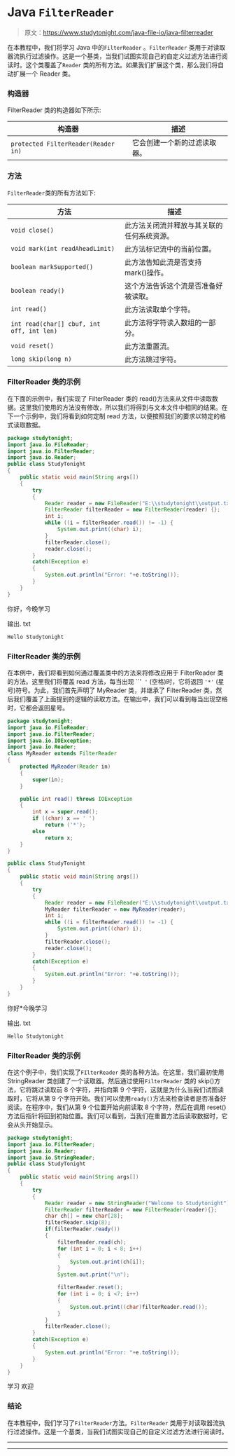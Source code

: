 # Java `FilterReader`

> 原文：<https://www.studytonight.com/java-file-io/java-filterreader>

在本教程中，我们将学习 Java 中的`FilterReader` 。`FilterReader` 类用于对读取器流执行过滤操作。这是一个基类，当我们试图实现自己的自定义过滤方法进行阅读时。这个类覆盖了`Reader` 类的所有方法。如果我们扩展这个类，那么我们将自动扩展一个 Reader 类。

### 构造器

FilterReader 类的构造器如下所示:

| 构造器 | 描述 |
| --- | --- |
| `protected FilterReader(Reader in)` | 它会创建一个新的过滤读取器。 |

### 方法

`FilterReader`类的所有方法如下:

| 方法 | 描述 |
| --- | --- |
| `void close()` | 此方法关闭流并释放与其关联的任何系统资源。 |
| `void mark(int readAheadLimit)` | 此方法标记流中的当前位置。 |
| `boolean markSupported()` | 此方法告知此流是否支持 mark()操作。 |
| `boolean ready()` | 这个方法告诉这个流是否准备好被读取。 |
| `int read()` | 此方法读取单个字符。 |
| `int read(char[] cbuf, int off, int len)` | 此方法将字符读入数组的一部分。 |
| `void reset()` | 此方法重置流。 |
| `long skip(long n)` | 此方法跳过字符。 |

### FilterReader 类的示例

在下面的示例中，我们实现了 FilterReader 类的 read()方法来从文件中读取数据。这里我们使用的方法没有修改，所以我们将得到与文本文件中相同的结果。在下一个示例中，我们将看到如何定制 read 方法，以便按照我们的要求以特定的格式读取数据。

```java
package studytonight;
import java.io.FileReader;
import java.io.FilterReader;
import java.io.Reader;
public class StudyTonight 
{
	public static void main(String args[])
	{
		try
		{
			Reader reader = new FileReader("E:\\studytonight\\output.txt");  
			FilterReader filterReader = new FilterReader(reader) {};  
			int i;  
			while ((i = filterReader.read()) != -1) {  
				System.out.print((char) i);  
			}  
			filterReader.close();  
			reader.close();  
		}
		catch(Exception e)
		{
			System.out.println("Error: "+e.toString());
		}
	}
} 
```

你好，今晚学习

输出. txt

```java
Hello Studytonight
```

### FilterReader 类的示例

在本例中，我们将看到如何通过覆盖类中的方法来将修改应用于 FilterReader 类的方法。这里我们将覆盖 read 方法，每当出现 ``'` '` (空格)时，它将返回 `'*'` (星号)符号。为此，我们首先声明了 MyReader 类，并继承了 FilterReader 类，然后我们覆盖了上面提到的逻辑的读取方法。在输出中，我们可以看到每当出现空格时，它都会返回星号。

```java
package studytonight;
import java.io.FileReader;
import java.io.FilterReader;
import java.io.IOException;
import java.io.Reader;
class MyReader extends FilterReader
{
	protected MyReader(Reader in) 
	{
		super(in);
	}

	public int read() throws IOException
	{  
		int x = super.read();  
		if ((char) x == ' ')  
			return ('*');  
		else  
			return x;  
	}  	
}

public class StudyTonight 
{
	public static void main(String args[])
	{
		try
		{
			Reader reader = new FileReader("E:\\studytonight\\output.txt");  
			MyReader filterReader = new MyReader(reader);  
			int i;  
			while ((i = filterReader.read()) != -1) {  
				System.out.print((char) i);  
			}  
			filterReader.close();  
			reader.close();  
		}
		catch(Exception e)
		{
			System.out.println("Error: "+e.toString());
		}
	}
} 
```

你好*今晚学习

输出. txt

```java
Hello Studytonight
```

### FilterReader 类的示例

在这个例子中，我们实现了`FIlterReader` 类的各种方法。在这里，我们最初使用 StringReader 类创建了一个读取器。然后通过使用`FilterReader` 类的 skip()方法，它将跳过读取前 8 个字符，并指向第 9 个字符，这就是为什么当我们试图读取时，它将从第 9 个字符开始。我们可以使用`ready()`方法来检查读者是否准备好阅读。在程序中，我们从第 9 个位置开始向前读取 8 个字符，然后在调用 reset()方法后指针将回到初始位置。我们可以看到，当我们在重置方法后读取数据时，它会从头开始显示。

```java
package studytonight;
import java.io.FilterReader;
import java.io.Reader;
import java.io.StringReader;
public class StudyTonight 
{
	public static void main(String args[])
	{
		try
		{
			Reader reader = new StringReader("Welcome to Studytonight"); 
			FilterReader filterReader = new FilterReader(reader){}; 
			char ch[] = new char[28]; 		
			filterReader.skip(8); 
			if(filterReader.ready()) 
			{ 
				filterReader.read(ch); 
				for (int i = 0; i < 8; i++)  
				{ 
					System.out.print(ch[i]); 
				} 
				System.out.print("\n");		

				filterReader.reset(); 
				for (int i = 0; i <7; i++) 
				{ 
					System.out.print((char)filterReader.read()); 
				} 
			} 
			filterReader.close(); 
		}
		catch(Exception e)
		{
			System.out.println("Error: "+e.toString());
		}
	}
} 
```

学习
欢迎

### 结论

在本教程中，我们学习了`FilterReader`方法。`FilterReader` 类用于对读取器流执行过滤操作。这是一个基类，当我们试图实现自己的自定义过滤方法进行阅读时。

* * *

* * *